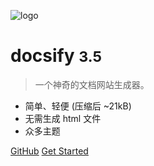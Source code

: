 <!-- _coverpage.md -->

![logo](_media/icon.svg)
# docsify <small>3.5</small>

> 一个神奇的文档网站生成器。

- 简单、轻便 (压缩后 ~21kB)
- 无需生成 html 文件
- 众多主题

[GitHub](https://github.com/ljzend/ljzend.github.io.git)
[Get Started](/README.md)